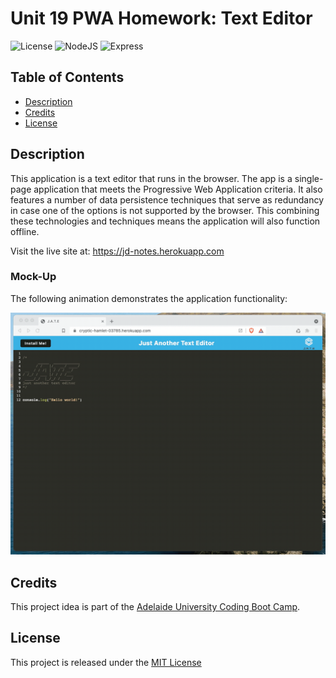 # Unit 19 PWA Homework: Text Editor
![License](https://img.shields.io/badge/License-MIT-yellow.svg)
![NodeJS](https://img.shields.io/badge/node.js-6DA55F.svg?&logo=node.js&logoColor=white)
![Express](https://img.shields.io/badge/express-000000?&logo=express&logoColor=white)


## Table of Contents
- [Description](#description)
- [Credits](#credits)
- [License](#license)

## Description
This application is a text editor that runs in the browser. The app is a single-page application that meets the Progressive Web Application criteria. It also features a number of data persistence techniques that serve as redundancy in case one of the options is not supported by the browser. This combining these technologies and techniques means the application will also function offline.

Visit the live site at: https://jd-notes.herokuapp.com

### Mock-Up

The following animation demonstrates the application functionality:

![Demonstration of the application being used in the browser and then installed.](./client/src/images/00-demo.gif)

## Credits
This project idea is part of the [Adelaide University Coding Boot Camp](https://bootcamps.adelaide.edu.au).

## License
This project is released under the [MIT License](LICENSE)